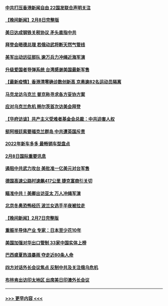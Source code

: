 #### [中共打压香港新闻自由   22国发联合声明关注](../pages/prog202/a103343481.md?t=02091501) 
#### [【晚间新闻】2月8日完整版](../pages/prog202/a103343381.md?t=02091501) 
#### [美日达成钢铁关税协议 矛头直指中共](../pages/prog202/a103343161.md?t=02091501) 
#### [拜登会晤德总理 若俄动武将断天然气管线](../pages/prog202/a103343189.md?t=02091501) 
#### [美军出动远征部队 逾万兵力冲绳近海军演](../pages/prog202/a103343156.md?t=02091501) 
#### [升级爱国者导弹系统 台湾感谢美国最新军售](../pages/prog202/a103343145.md?t=02091501) 
#### [【最新疫情】香港清零确诊数创新高 京奥逾82名运动员隔离](../pages/prog202/a103343049.md?t=02091501) 
#### [马克龙访乌克兰 普京称寻求各方妥协方案](../pages/prog202/a103342954.md?t=02091501) 
#### [应对乌克兰危机 朔尔茨首次访美会拜登](../pages/prog202/a103342947.md?t=02091501) 
#### [【华府访谈】共产主义受难者基金会总裁：中共迫害人权](../pages/prog202/a103342930.md?t=02091501) 
#### [挺阿根廷索要福克兰群岛 中共遭英国斥责](../pages/prog202/a103342790.md?t=02091501) 
#### [2022年新车多多 最畅销车型盘点](../pages/prog202/a103342839.md?t=02091501) 
#### [2月8日国际重要讯息](../pages/prog202/a103342672.md?t=02091501) 
#### [遏阻中共武力攻台 美批准一亿美元对台军售](../pages/prog202/a103342662.md?t=02091501) 
#### [德国高速公路时速飙417公里 捷克富商引关切](../pages/prog202/a103342520.md?t=02091501) 
#### [瞄准中共！美卿出访亚太 万人冲绳军演](../pages/prog202/a103342575.md?t=02091501) 
#### [北京冬奥恐怖经历 波兰女选手半夜被拉走](../pages/prog202/a103342532.md?t=02091501) 
#### [【晚间新闻】2月7日完整版](../pages/prog202/a103342375.md?t=02091501) 
#### [重振半导体产业 专家：日本至少花10年](../pages/prog202/a103342468.md?t=02091501) 
#### [美国加强对华出口管制 33家中国实体上榜](../pages/prog202/a103342431.md?t=02091501) 
#### [巴西盛夏热浪暴雨 夺走近80条人命](../pages/prog202/a103342430.md?t=02091501) 
#### [四方对话外长会议焦点 反制中共及关注俄乌危机](../pages/prog202/a103342397.md?t=02091501) 
#### [布林肯出访印太地区 出席美日印澳外长会议](../pages/prog202/a103342233.md?t=02091501) 

----
#### [ >>> 更早内容 <<< ](../indexes/prog202-earlier.md)
